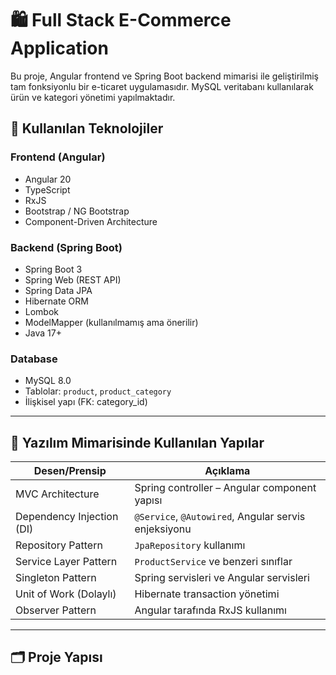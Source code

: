 # 🛍️ Full Stack E-Commerce Application

Bu proje, Angular frontend ve Spring Boot backend mimarisi ile geliştirilmiş tam fonksiyonlu bir e-ticaret uygulamasıdır. MySQL veritabanı kullanılarak ürün ve kategori yönetimi yapılmaktadır.

## 🚀 Kullanılan Teknolojiler

### Frontend (Angular)
- Angular 20
- TypeScript
- RxJS
- Bootstrap / NG Bootstrap
- Component-Driven Architecture

### Backend (Spring Boot)
- Spring Boot 3
- Spring Web (REST API)
- Spring Data JPA
- Hibernate ORM
- Lombok
- ModelMapper (kullanılmamış ama önerilir)
- Java 17+

### Database
- MySQL 8.0
- Tablolar: `product`, `product_category`
- İlişkisel yapı (FK: category_id)

---

## 🧠 Yazılım Mimarisinde Kullanılan Yapılar

| Desen/Prensip               | Açıklama |
|----------------------------|----------|
| MVC Architecture           | Spring controller – Angular component yapısı |
| Dependency Injection (DI)  | `@Service`, `@Autowired`, Angular servis enjeksiyonu |
| Repository Pattern         | `JpaRepository` kullanımı |
| Service Layer Pattern      | `ProductService` ve benzeri sınıflar |
| Singleton Pattern          | Spring servisleri ve Angular servisleri |
| Unit of Work (Dolaylı)     | Hibernate transaction yönetimi |
| Observer Pattern           | Angular tarafında RxJS kullanımı |

---

## 🗂️ Proje Yapısı

